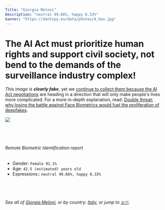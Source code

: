 ```yaml
---
Title: "Giorgia Meloni"
Description: "neutral 99.66%, happy 0.33%"
banner: "https://dontspy.eu/data/photos/4_box.jpg"
---
```


# The AI Act must prioritize human rights and support civil society, not bend to the demands of the surveillance industry complex!

<link rel="stylesheet" type="text/css" href="/css/blog.css" />

<div class="is-fake" >

_This image is **clearly fake**_, yet we [continue to collect them because the AI Act negotiations](/blog/why-deepfake/) are heading in a direction that will only make people's lives more complicated. For a more in-depth explanation, read: [Double threat: why losing the battle against Face Biometrics would fuel the proliferation of deepfakes](/blog/the-dual-threat-how-losing-the-biometric-battle-fuels-deepfake-proliferation/).


</div>

<!-- <img src="https://dontspy.eu/data/photos/54_box.jpg" /> -->
<img src="https://dontspy.eu/data/photos/4_box.jpg" />

## <br>

###### Remote Biometric Identification report

* <span class="label">Gender:</span> `Female 91.1%`
* <span class="label">Age:</span> `42.5 (estimated) years old`
* <span class="label">Expressions::</span> `neutral 99.66%, happy 0.33%`

## <br>

###### See all of [Giorgia Meloni](/policymaker#Giorgia%20Meloni), or by country: [Italy](/country#Italy), or jump to [🇦🇹](/x/169).

## <br>
